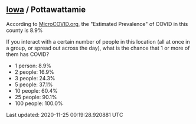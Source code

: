 
## [Iowa](/united-states/iowa) / Pottawattamie

According to [MicroCOVID.org](http://microcovid.org),
the "Estimated Prevalence" of COVID in this county is 8.9%

If you interact with a certain number of people in this location
(all at once in a group, or spread out across the day), what is the chance that
1 or more of them has COVID?

- 1 person: 8.9%
- 2 people: 16.9%
- 3 people: 24.3%
- 5 people: 37.1%
- 10 people: 60.4%
- 25 people: 90.1%
- 100 people: 100.0%

Last updated: 2020-11-25 00:19:28.920881 UTC
